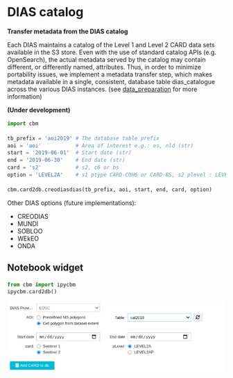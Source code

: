 # DIAS catalog

**Transfer metadata from the DIAS catalog**

Each DIAS maintains a catalog of the Level 1 and Level 2 CARD data sets available in the S3 store. Even with the use of standard catalog APIs (e.g. OpenSearch), the actual metadata served by the catalog may contain different, or differently named, attributes. Thus, in order to minimize portability issues, we implement a metadata transfer step, which makes metadata available in a single, consistent, database table dias_catalogue across the various DIAS instances. (see [data_preparation](https://jrc-cbm.readthedocs.io/en/latest/data_preparation.html#transfer-metadata-from-the-dias-catalog) for more information)

**(Under development)**

```python
import cbm

tb_prefix = 'aoi2019' # The database table prefix
aoi = 'aoi'           # Area of interest e.g.: es, nld (str)
start = '2019-06-01'  # Start date (str)
end = '2019-06-30'    # End date (str)
card = 's2'           # s2, c6 or bs
option = 'LEVEL2A'    # s1 ptype CARD-COH6 or CARD-BS, s2 plevel : LEVEL2A or LEVEL2AP

cbm.card2db.creodiasdias(tb_prefix, aoi, start, end, card, option)
```

Other DIAS options (future implementations):

- CREODIAS
- MUNDI
- SOBLOO
- WEkEO
- ONDA

## Notebook widget

```python
from cbm import ipycbm
ipycbm.card2db()
```

![](https://raw.githubusercontent.com/konanast/cbm_media/main/ipycbm_card2db_01.png)
